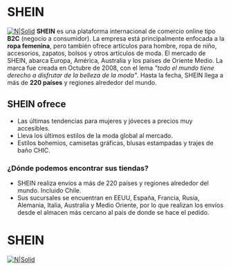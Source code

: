 # SHEIN
[![N|Solid](https://www.20minutos.es/codigo-descuento/static/shop/29664/logo/872341f3ed9bad0d35cfc303d6c98f1c.jpg?width=200&height=200)](https://cl.shein.com/?ref=www&rep=dir&ret=cl)
**SHEIN** es una plataforma internacional de comercio online tipo **B2C** (negocio a consumidor). La empresa está principalmente enfocada a la **ropa femenina**, pero también ofrece artículos para hombre, ropa de niño, accesorios, zapatos, bolsos y otros artículos de moda. El mercado de SHEIN, abarca Europa, América, Australia y los países de Oriente Medio. La marca fue creada en Octubre de 2008, con el lema _"todo el mundo tiene derecho a disfrutar de la belleza de la moda"_. Hasta la fecha, SHEIN llega a más de **220 países** y regiones alrededor del mundo.

## SHEIN ofrece
  - Las últimas tendencias para mujeres y jóveces a precios muy accesibles.
  - Lleva los últimos estilos de la moda global al mercado.
  - Estilos bohemios, camisetas gráficas, blusas estampadas y trajes de baño CHIC.
  
  ### ¿Dónde podemos encontrar sus tiendas?
  - SHEIN realiza envíos a más de 220 países y regiones alrededor del mundo. Incluido Chile. 
  - Sus sucursales se encuentran en EEUU, España, Francia, Rusia, Alemania, Italia, Australia y Medio Oriente, por lo que realizan los envíos desde el almacen más cercano al país de donde se hace el pedido. 

# SHEIN
[![N|Solid](https://upload.wikimedia.org/wikipedia/commons/thumb/5/53/H%26M-Logo.svg/245px-H%26M-Logo.svg.png)](https://www2.hm.com/es_es/index.html)
